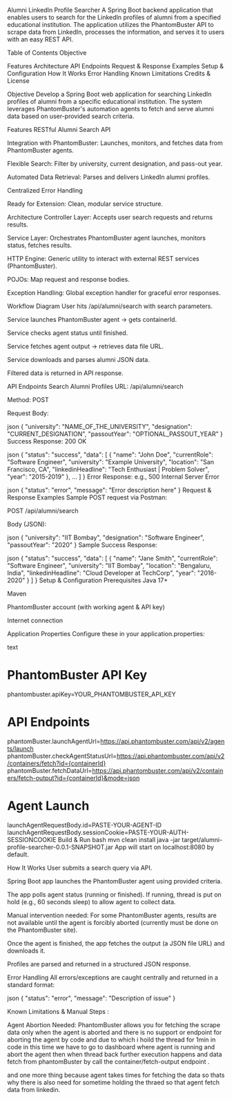 Alumni LinkedIn Profile Searcher
A Spring Boot backend application that enables users to search for the LinkedIn profiles of alumni from a specified educational institution. The application utilizes the PhantomBuster API to scrape data from LinkedIn, processes the information, and serves it to users with an easy REST API.

Table of Contents
Objective

Features
Architecture
API Endpoints
Request & Response Examples
Setup & Configuration
How It Works
Error Handling
Known Limitations
Credits & License

Objective
Develop a Spring Boot web application for searching LinkedIn profiles of alumni from a specific educational institution. The system leverages PhantomBuster's automation agents to fetch and serve alumni data based on user-provided search criteria.

Features
RESTful Alumni Search API

Integration with PhantomBuster: Launches, monitors, and fetches data from PhantomBuster agents.

Flexible Search: Filter by university, current designation, and pass-out year.

Automated Data Retrieval: Parses and delivers LinkedIn alumni profiles.

Centralized Error Handling

Ready for Extension: Clean, modular service structure.

Architecture
Controller Layer: Accepts user search requests and returns results.

Service Layer: Orchestrates PhantomBuster agent launches, monitors status, fetches results.

HTTP Engine: Generic utility to interact with external REST services (PhantomBuster).

POJOs: Map request and response bodies.

Exception Handling: Global exception handler for graceful error responses.

Workflow Diagram
User hits /api/alumni/search with search parameters.

Service launches PhantomBuster agent → gets containerId.

Service checks agent status until finished.

Service fetches agent output → retrieves data file URL.

Service downloads and parses alumni JSON data.

Filtered data is returned in API response.

API Endpoints
Search Alumni Profiles
URL: /api/alumni/search

Method: POST

Request Body:

json
{
  "university": "NAME_OF_THE_UNIVERSITY",
  "designation": "CURRENT_DESIGNATION",
  "passoutYear": "OPTIONAL_PASSOUT_YEAR"
}
Success Response: 200 OK

json
{
  "status": "success",
  "data": [
    {
      "name": "John Doe",
      "currentRole": "Software Engineer",
      "university": "Example University",
      "location": "San Francisco, CA",
      "linkedinHeadline": "Tech Enthusiast | Problem Solver",
      "year": "2015-2019"
    },
    ...
  ]
}
Error Response: e.g., 500 Internal Server Error

json
{
  "status": "error",
  "message": "Error description here"
}
Request & Response Examples
Sample POST request via Postman:

POST /api/alumni/search

Body (JSON):

json
{
  "university": "IIT Bombay",
  "designation": "Software Engineer",
  "passoutYear": "2020"
}
Sample Success Response:

json
{
  "status": "success",
  "data": [
    {
      "name": "Jane Smith",
      "currentRole": "Software Engineer",
      "university": "IIT Bombay",
      "location": "Bengaluru, India",
      "linkedinHeadline": "Cloud Developer at TechCorp",
      "year": "2016-2020"
    }
  ]
}
Setup & Configuration
Prerequisites
Java 17+

Maven

PhantomBuster account (with working agent & API key)

Internet connection

Application Properties
Configure these in your application.properties:

text
# PhantomBuster API Key
phantombuster.apiKey=YOUR_PHANTOMBUSTER_API_KEY

# API Endpoints
phantomBuster.launchAgentUrl=https://api.phantombuster.com/api/v2/agents/launch
phantomBuster.checkAgentStatusUrl=https://api.phantombuster.com/api/v2/containers/fetch?id={containerId}
phantomBuster.fetchDataUrl=https://api.phantombuster.com/api/v2/containers/fetch-output?id={containerId}&mode=json

# Agent Launch
launchAgentRequestBody.id=PASTE-YOUR-AGENT-ID
launchAgentRequestBody.sessionCookie=PASTE-YOUR-AUTH-SESSIONCOOKIE
Build & Run
bash
mvn clean install
java -jar target/alumni-profile-searcher-0.0.1-SNAPSHOT.jar
App will start on localhost:8080 by default.

How It Works
User submits a search query via API.

Spring Boot app launches the PhantomBuster agent using provided criteria.

The app polls agent status (running or finished). If running, thread is put on hold (e.g., 60 seconds sleep) to allow agent to collect data.

Manual intervention needed: For some PhantomBuster agents, results are not available until the agent is forcibly aborted (currently must be done on the PhantomBuster site).

Once the agent is finished, the app fetches the output (a JSON file URL) and downloads it.

Profiles are parsed and returned in a structured JSON response.

Error Handling
All errors/exceptions are caught centrally and returned in a standard format:

json
{
  "status": "error",
  "message": "Description of issue"
}


Known Limitations & Manual Steps :

Agent Abortion Needed:
PhantomBuster allows you for fetching the scrape data only when the agent is aborted and there is no support or endpoint for aborting the agent by code and due to which i hoild the thread for 1min in code in this time we have to go to dashboard where agent is running and abort the agent then when thread back further execution happens and data fetch from phantomBuster by call the container/fetch-output endpoint .

and one more thing because agent takes times for fetching the data so thats why there is also need for sometime holding the thraed so that agent fetch data from linkedin.   
